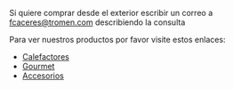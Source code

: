 Si quiere comprar desde el exterior escribir un correo a fcaceres@tromen.com describiendo la consulta


Para ver nuestros productos por favor visite estos enlaces:

- [Calefactores](https://www.tromen.com/calefactores-1)
- [Gourmet](https://www.tromen.com/copia-de-calefactores)
- [Accesorios](https://www.tromen.com/accesorios-1)